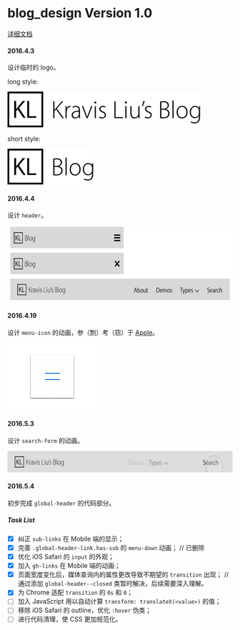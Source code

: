 # blog_design Version 1.0
[详细文档](https://shimo.im/doc/quKkJaZK5DsqpbJk)

#### 2016.4.3

设计临时的 logo。

long style: 

<img src="README_files/Long Style.png" alt="Long Style.png" height="80">

short style: 

<img src="README_files/Short Style.png" alt="Short Style.png" height="80">

#### 2016.4.4

设计 `header`。

<img src="README_files/header design.png" alt="header design.png" height="170">

#### 2016.4.19

设计 `menu-icon` 的动画，参（剽）考（窃）于 [Apple](http://www.apple.com)。

<img src="README_files/menu_icon_animation_v1@8x.gif" alt="menu_icon_animation_v1@8x.gif" height="150">

#### 2016.5.3

设计 `search-form` 的动画。

<img src="README_files/search_form_animation_v1.gif" alt="search_form_animation_v1.gif" height="48">

#### 2016.5.4

初步完成 `global-header` 的代码部分。

##### Task List
- [x] 纠正 `sub-links` 在 Mobile 端的显示；
- [x] 完善 `.global-header-link.has-sub` 的 `menu-down` 动画；  // 已删除
- [x] 优化 iOS Safari 的 `input` 的外观；
- [x] 加入 `gh-links` 在 Mobile 端的动画；
- [x] 页面宽度变化后，媒体查询内的属性更改导致不期望的 `transition` 出现； // 通过添加 `global-header--closed` 类暂时解决，后续需要深入理解。
- [x] 为 Chrome 适配 `transition` 的 `0s` 和 `0`；
- [ ] 加入 JavaScript 用以自动计算 `transform: translateX(<value>)` 的值；
- [ ] 移除 iOS Safari 的 outline，优化 `:hover` 伪类；
- [ ] 进行代码清理，使 CSS 更加规范化。
